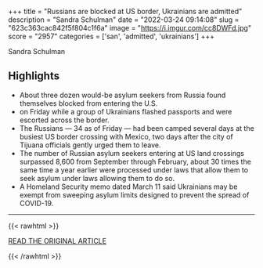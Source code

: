 +++
title = "Russians are blocked at US border, Ukrainians are admitted"
description = "Sandra Schulman"
date = "2022-03-24 09:14:08"
slug = "623c363cac842f5f804c1f6a"
image = "https://i.imgur.com/cc8DWFd.jpg"
score = "2957"
categories = ['san', 'admitted', 'ukrainians']
+++

Sandra Schulman

## Highlights

- About three dozen would-be asylum seekers from Russia found themselves blocked from entering the U.S.
- on Friday while a group of Ukrainians flashed passports and were escorted across the border.
- The Russians — 34 as of Friday — had been camped several days at the busiest US border crossing with Mexico, two days after the city of Tijuana officials gently urged them to leave.
- The number of Russian asylum seekers entering at US land crossings surpassed 8,600 from September through February, about 30 times the same time a year earlier were processed under laws that allow them to seek asylum under laws allowing them to do so.
- A Homeland Security memo dated March 11 said Ukrainians may be exempt from sweeping asylum limits designed to prevent the spread of COVID-19.

---

{{< rawhtml >}}
  <p class="article-category">
    <a target="_blank" href="https://floridadailypost.com/russians-blocked-border-ukrainians-admitted/">READ THE ORIGINAL ARTICLE</a>
  </p>
{{< /rawhtml >}}
